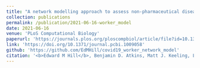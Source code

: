 ```yaml
---
title: "A network modelling approach to assess non-pharmaceutical disease controls in a worker population: An application to SARS-CoV-2"
collection: publications
permalink: /publication/2021-06-16-worker_model
date: 2021-06-16
venue: 'PLoS Computational Biology'
paperurl: 'https://journals.plos.org/ploscompbiol/article/file?id=10.1371/journal.pcbi.1009058&type=printable'
link: 'https://doi.org/10.1371/journal.pcbi.1009058'
github: 'https://github.com/EdMHill/covid19_worker_network_model'
citation: '<b>Edward M Hill</b>, Benjamin D. Atkins, Matt J. Keeling, Louise Dyson, Michael J Tildesley. (2021). &quot;A network modelling approach to assess non-pharmaceutical disease controls in a worker population: An application to SARS-CoV-2.&quot; <i>PLoS Computational Biology</i>. <b>17</b>(6): e1009058. doi:10.1371/journal.pcbi.1009058.'
---
```


